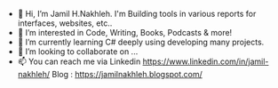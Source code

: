 - 👋 Hi, I’m Jamil H.Nakhleh. I'm Building tools in various reports for interfaces, websites, etc..
- 👀 I’m interested in Code, Writing, Books, Podcasts & more!
- 🌱 I’m currently learning C# deeply using developing many projects.
- 💞️ I’m looking to collaborate on ...
- 📫 You can reach me via Linkedin https://www.linkedin.com/in/jamil-nakhleh/
                           Blog : https://jamilnakhleh.blogspot.com/

<!---
Jimn07/Jimn07 is a ✨ special ✨ repository because its `README.md` (this file) appears on your GitHub profile.
You can click the Preview link to take a look at your changes.
--->
